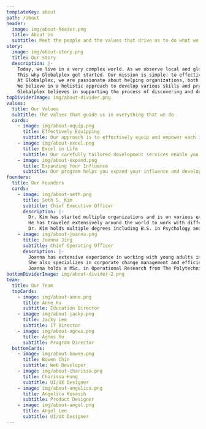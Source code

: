 ```yaml
---
templateKey: about
path: /about
header:
  image: img/about-header.png
  title: About Us
  subtitle: Meet the people and the values that drive us to do what we do
story:
  image: img/about-story.png
  title: Our Story
  description: |-
    Today, we live in a very complex world. As we observe local and global events, we are on the precipice of challenging times. But yet, with the various adversities and obstacles, we are in the midst of some enormous and unimagined opportunities.
    This why Globalplex got started. Our mission is simple: to effectively equip people to excel in life and expand their influence. We believe that in the professional workplace sector of society, there needs to be a greater quality of training for organizations and their teams. In order to engage in today’s world markets and environments, we cannot simply rely on archaic methods of the past. There needs to be new and effective aptitudes and competencies, along with some of the classic skillsets, to prepare people to make a difference in the markets and to adapt to a changing world. Organizations and corporations cannot ignore the increasing need for better training, coaching, and mentoring or it will lose its competitive edge.
    At Globalplex, we are passionate about helping organizations, both on a personal and corporate level, to reach their goals and to become more successful in making a significant impact in the world. Many organizations and corporations need help with their recent hires, whether it’s recent university graduates or people who are new to the workforce. This is where Globalplex’s training can assist and augment the organization’s values in order to achieve their objectives.
    We believe in a holistic approach to develop various skills and practices, which will benefit your desired aspirations. The training consists of soft skills, technical skills, and personal skills, which will help you to reach your full potential and maximize what you were destined to do. We can accomplish this by in-person and on-site training, as well as consultation that is needed by the individual or the organization.
    Globalplex believes in supporting the process of discovering and developing people’s potential. Therefore, we will extensively examine and ascertain the most effective way to accomplish the desired results. We are flexible and seek to advance the success of our clients until they are satisfied and see a difference in their expected outcome and progress. We are here to help you.
topDividerImage: img/about-divider.png
values:
  title: Our Values
  subtitle: The values that guide us in everything that we do
  cards:
    - image: img/about-equip.png
      title: Effectively Equipping
      subtitle: Our approach is to effectively equip and empower each individual through personal coaching, consistent consultation, and goal-setting accountability
    - image: img/about-excel.png
      title: Excel in Life
      subtitle: Our carefully tailored development services enable you to reach your full potential and help you achieve greater performance and results
    - image: img/about-expand.png
      title: Expanding Your Influence
      subtitle: Our program helps you expand your influence and develop life-long impact within your organization
founders:
  title: Our Founders
  cards:
    - image: img/about-seth.png
      title: Seth S. Kim
      subtitle: Chief Executive Officer
      description: |-
        Dr. Kim has started multiple organizations and is on various executive boards and has key leadership roles in helping to lead, guide, and expand the organizational influence and impact. He is a motivational speaker, leadership educator, a people developer and equipper, and organizational entrepreneur who loves to help people engineer a vision for their lives to make an impact in their sphere of influence.
        He has traveled extensively around the world to work with different organizations to train and equip people to live life with purpose, destiny, and influence. His 28+ years of experience in working with people and conducting training programs for organizations extends to over 30 nations.
        Dr. Kim holds multiple degrees including B.S. in Psychology and Sociology, M.A., and D.Min
    - image: img/about-joanna.png
      title: Joanna Jing
      subtitle: Chief Operating Officer
      description: |-
        Joanna has extensive experience in working with young adults in areas of character development, leadership training and professionalism. She has mentored hundreds of university students and young adults over the past six years.
        She also specializes in corporate change management and efficiency transformation, with experience spanning across corporates such as EY, Citibank, and MetLife.
        Joanna holds a MSc. in Operational Research from The Polytechnic University of Hong Kong, and B.S. degrees in Financial Mathematics as well as Economics from the University of Michigan.
bottomDividerImage: img/about-divider-2.png
team:
  title: Our Team
  topCards:
    - image: img/about-anne.png
      title: Anne Hu
      subtitle: Education Director
    - image: img/about-jacky.png
      title: Jacky Lee
      subtitle: IT Director
    - image: img/about-agnes.png
      title: Agnes Yu
      subtitle: Program Director
  bottomCards:
    - image: img/about-bowen.png
      title: Bowen Chin
      subtitle: Web Developer
    - image: img/about-charissa.png
      title: Charissa Hung
      subtitle: UI/UX Designer
    - image: img/about-angelica.png
      title: Angelica Kosasih
      subtitle: Product Designer
    - image: img/about-angel.png
      title: Angel Lee
      subtitle: UI/UX Designer
---
```

